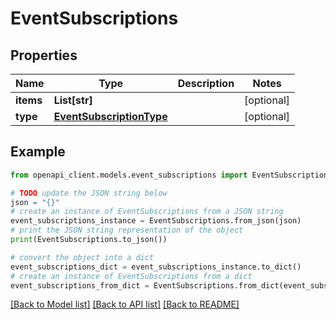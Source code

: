 # EventSubscriptions


## Properties

Name | Type | Description | Notes
------------ | ------------- | ------------- | -------------
**items** | **List[str]** |  | [optional] 
**type** | [**EventSubscriptionType**](EventSubscriptionType.md) |  | [optional] 

## Example

```python
from openapi_client.models.event_subscriptions import EventSubscriptions

# TODO update the JSON string below
json = "{}"
# create an instance of EventSubscriptions from a JSON string
event_subscriptions_instance = EventSubscriptions.from_json(json)
# print the JSON string representation of the object
print(EventSubscriptions.to_json())

# convert the object into a dict
event_subscriptions_dict = event_subscriptions_instance.to_dict()
# create an instance of EventSubscriptions from a dict
event_subscriptions_from_dict = EventSubscriptions.from_dict(event_subscriptions_dict)
```
[[Back to Model list]](../README.md#documentation-for-models) [[Back to API list]](../README.md#documentation-for-api-endpoints) [[Back to README]](../README.md)


